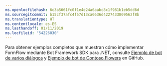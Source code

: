 ```yaml
---
ms.openlocfilehash: 6c3a5661fc0f1e4e24a6aabc8c1f981b1eb5dd6d
ms.sourcegitcommit: b15cf37afc4f57d13ca6636d4227433809562f8b
ms.translationtype: HT
ms.contentlocale: es-ES
ms.lasthandoff: 01/11/2019
ms.locfileid: "54226030"
---
```

Para obtener ejemplos completos que muestran cómo implementar FormFlow mediante Bot Framework SDK para .NET, consulte <a href="https://aka.ms/v3-cs-core-multiDialogs" target="_blank">Ejemplo de bot de varios diálogos</a> y <a href="https://aka.ms/v3-cs-demo-contosoFlowers" target="_blank">Ejemplo de bot de Contoso Flowers</a> en GitHub.

